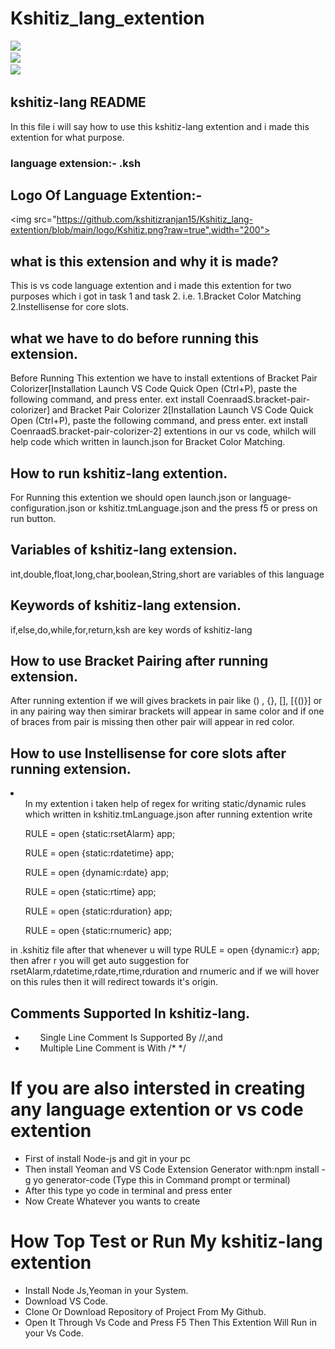 # Kshitiz_lang_extention

![](https://img.shields.io/badge/Language-Typescript-green)   
![](https://img.shields.io/badge/Tools-VscodeDevelopmentKit-red)   
![](https://img.shields.io/badge/Project-VsCodeLanguageSupport-blue)
## kshitiz-lang README
In this file i will say how to use this kshitiz-lang extention and i made this extention for what purpose.

### language extension:- .ksh
## Logo Of Language Extention:-
<img src="https://github.com/kshitizranjan15/Kshitiz_lang-extention/blob/main/logo/Kshitiz.png?raw=true",width="200">
## what is this extension and why it is made?
This is vs code language extention and i made this extention for two purposes which i got in task 1 and task 2. i.e. 
1.Bracket Color Matching
2.Instellisense for core slots.

## what we have to do before running this extension.
Before Running This extention we have to install extentions of Bracket Pair Colorizer[Installation
Launch VS Code Quick Open (Ctrl+P), paste the following command, and press enter.
ext install CoenraadS.bracket-pair-colorizer]
 and Bracket Pair Colorizer 2[Installation
Launch VS Code Quick Open (Ctrl+P), paste the following command, and press enter.
ext install CoenraadS.bracket-pair-colorizer-2] extentions in our vs code,
whilch will help code which written in launch.json for Bracket Color Matching.

## How to run kshitiz-lang extention.
For Running this extention we should open launch.json or language-configuration.json or kshitiz.tmLanguage.json 
and the press f5 or press on run button.

## Variables of kshitiz-lang extension.
int,double,float,long,char,boolean,String,short are variables of this language 

## Keywords of kshitiz-lang extension.
if,else,do,while,for,return,ksh are key words of kshitiz-lang

## How to use Bracket Pairing after running extension.
After running extention if we will gives brackets in pair like () , {}, [], [{()}] or in any pairing way
then simirar brackets will appear in same color and if one of braces from pair is missing then other
pair will appear in red color.

## How to use Instellisense for core slots after running extension.
 <li><ul>In my extention i taken help of regex for writing static/dynamic rules which written in kshitiz.tmLanguage.json
 after running extention write</ul>
 <ul> RULE <openApp> = open {static:rsetAlarm} app;</ul>
 <ul> RULE <openApp> = open {static:rdatetime} app;</ul>
 <ul> RULE <openApp> = open {dynamic:rdate} app;</ul>
 <ul>RULE <openApp> = open {static:rtime} app;</ul>
 <ul>RULE <openApp> = open {static:rduration} app;</ul>
  <ul>RULE <openApp> = open {static:rnumeric} app;</ul></li>
 in .kshitiz file after that whenever u will type 
 RULE <openApp> = open {dynamic:r} app; then afrer r you will get auto suggestion for rsetAlarm,rdatetime,rdate,rtime,rduration and rnumeric
 and if we will hover on this rules then it will redirect towards it's origin.
  
## Comments Supported In kshitiz-lang.
 - <ul> Single Line Comment Is Supported By //,and</ul>
 - <ul> Multiple Line Comment is With /* */</ul>

 # If you are also intersted in creating any language extention or vs code extention
 - First of install Node-js and git in your pc
 - Then install Yeoman and VS Code Extension Generator with:npm install -g yo generator-code (Type this in Command prompt or terminal)
 - After this type yo code in terminal and press enter
 - Now Create Whatever you wants to create
  
# How Top Test or Run My kshitiz-lang extention
  - Install Node Js,Yeoman in your System.
  - Download VS Code.
  - Clone Or Download Repository of Project From My Github.
  - Open It Through Vs Code and Press F5 Then This Extention Will Run in your Vs Code.
  
